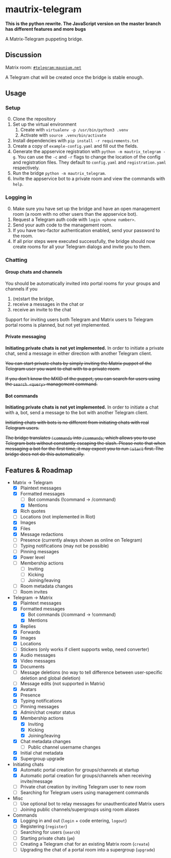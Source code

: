 # mautrix-telegram
**This is the python rewrite. The JavaScript version on the master branch has different features and more bugs**

A Matrix-Telegram puppeting bridge.

## Discussion
Matrix room: [`#telegram:maunium.net`](https://matrix.to/#/#telegram:maunium.net)

A Telegram chat will be created once the bridge is stable enough.

## Usage
### Setup
0. Clone the repository
1. Set up the virtual environment
   1. Create with `virtualenv -p /usr/bin/python3 .venv`
   2. Activate with `source .venv/bin/activate`
2. Install dependencies with `pip install -r requirements.txt`
3. Create a copy of `example-config.yaml` and fill out the fields.
4. Generate the appservice registration with `python -m mautrix_telegram -g`.
   You can use the `-c` and `-r` flags to change the location of the config and registration files.
   They default to `config.yaml` and `registration.yaml` respectively.
5. Run the bridge `python -m mautrix_telegram`.
6. Invite the appservice bot to a private room and view the commands with `help`.

### Logging in
0. Make sure you have set up the bridge and have an open management room (a room with no other users than the appservice bot).
1. Request a Telegram auth code with `login <phone number>`.
2. Send your auth code to the management room.
3. If you have two-factor authentication enabled, send your password to the room.
4. If all prior steps were executed successfully, the bridge should now create rooms for all your Telegram dialogs and invite you to them.

### Chatting
#### Group chats and channels
You should be automatically invited into portal rooms for your groups and channels if you
1. (re)start the bridge,
2. receive a messages in the chat or
3. receive an invite to the chat

Support for inviting users both Telegram and Matrix users to Telegram portal rooms is planned, but not yet implemented.

#### Private messaging
**Initiating private chats is not yet implemented.** In order to initiate a private chat,
send a message in either direction with another Telegram client.

~~You can start private chats by simply inviting the Matrix puppet of the Telegram user you want to chat with to a private room.~~

~~If you don't know the MXID of the puppet, you can search for users using the `search <query>` management command.~~

#### Bot commands
**Initiating private chats is not yet implemented.** In order to initiate a chat with a,
bot, send a message to the bot with another Telegram client.

~~Initiating chats with bots is no different from initiating chats with real Telegram users.~~

~~The bridge translates `!commands` into `/commands`, which allows you to use Telegram bots without constantly escaping
the slash. Please note that when messaging a bot for the first time, it may expect you to run `!start` first. The bridge
does not do this automatically.~~

## Features & Roadmap
* Matrix → Telegram
  * [x] Plaintext messages
  * [x] Formatted messages
    * [ ] Bot commands (!command -> /command)
    * [x] Mentions
  * [x] Rich quotes
  * [ ] Locations (not implemented in Riot)
  * [x] Images
  * [x] Files
  * [x] Message redactions
  * [ ] Presence (currently always shown as online on Telegram)
  * [ ] Typing notifications (may not be possible)
  * [ ] Pinning messages
  * [x] Power level
  * [ ] Membership actions
    * [ ] Inviting
    * [ ] Kicking
    * [ ] Joining/leaving
  * [ ] Room metadata changes
  * [ ] Room invites
* Telegram → Matrix
  * [x] Plaintext messages
  * [x] Formatted messages
    * [x] Bot commands (/command -> !command)
    * [x] Mentions
  * [x] Replies
  * [x] Forwards
  * [x] Images
  * [x] Locations
  * [ ] Stickers (only works if client supports webp, need converter)
  * [x] Audio messages
  * [x] Video messages
  * [x] Documents
  * [ ] Message deletions (no way to tell difference between user-specific deletion and global deletion)
  * [ ] Message edits (not supported in Matrix)
  * [x] Avatars
  * [x] Presence
  * [x] Typing notifications
  * [ ] Pinning messages
  * [x] Admin/chat creator status
  * [x] Membership actions
    * [x] Inviting
    * [x] Kicking
    * [x] Joining/leaving
  * [x] Chat metadata changes
    * [ ] Public channel username changes
  * [x] Initial chat metadata
  * [x] Supergroup upgrade
* Initiating chats
  * [x] Automatic portal creation for groups/channels at startup
  * [x] Automatic portal creation for groups/channels when receiving invite/message
  * [ ] Private chat creation by inviting Telegram user to new room
  * [ ] Searching for Telegram users using management commands
* Misc
  * [ ] Use optional bot to relay messages for unauthenticated Matrix users
  * [ ] Joining public channels/supergroups using room aliases
* Commands
  * [x] Logging in and out (`login` + code entering, `logout`)
  * [ ] Registering (`register`)
  * [ ] Searching for users (`search`)
  * [ ] Starting private chats (`pm`)
  * [ ] Creating a Telegram chat for an existing Matrix room (`create`)
  * [ ] Upgrading the chat of a portal room into a supergroup (`upgrade`)

